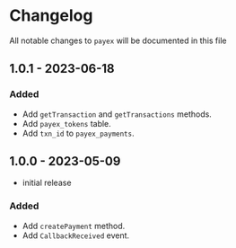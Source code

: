# Changelog

All notable changes to `payex` will be documented in this file

## 1.0.1 - 2023-06-18

### Added
- Add `getTransaction` and `getTransactions` methods.
- Add `payex_tokens` table.
- Add `txn_id` to `payex_payments`.

## 1.0.0 - 2023-05-09

- initial release

### Added
- Add `createPayment` method.
- Add `CallbackReceived` event.
